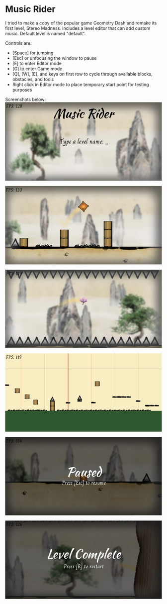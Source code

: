 # Music Rider

I tried to make a copy of the popular game Geometry Dash and remake its first level, Stereo Madness. Includes a level editor that can add custom music. Default level is named "default".

Controls are:

 - [Space] for jumping 
 - [Esc] or unfocusing the window to pause 
 - [E] to enter Editor mode 
 - [G] to enter Game mode 
 - [Q], [W], [E], and keys on first row to cycle through available blocks, obstacles, and tools
 - Right click in Editor mode to place temporary start point for testing
   purposes

Screenshots below:
![Opening menu](https://raw.githubusercontent.com/sarahayu/music-rider-SFML/master/screenshots/opening-menu.png)

![gameplay](https://raw.githubusercontent.com/sarahayu/music-rider-SFML/master/screenshots/gameplay.png)

![gameplay2](https://raw.githubusercontent.com/sarahayu/music-rider-SFML/master/screenshots/gameplay2.png)

![Level Editor](https://raw.githubusercontent.com/sarahayu/music-rider-SFML/master/screenshots/level-editor.png)

![Pause menu](https://raw.githubusercontent.com/sarahayu/music-rider-SFML/master/screenshots/pause-menu.png)

![Level complete menu](https://raw.githubusercontent.com/sarahayu/music-rider-SFML/master/screenshots/level-complete.png)